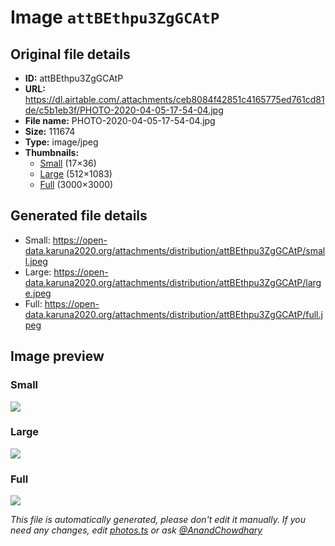 # Image `attBEthpu3ZgGCAtP`

## Original file details

- **ID:** attBEthpu3ZgGCAtP
- **URL:** https://dl.airtable.com/.attachments/ceb8084f42851c4165775ed761cd81de/c5b1eb3f/PHOTO-2020-04-05-17-54-04.jpg
- **File name:** PHOTO-2020-04-05-17-54-04.jpg
- **Size:** 111674
- **Type:** image/jpeg
- **Thumbnails:**
  - [Small](https://dl.airtable.com/.attachmentThumbnails/65fc0bddfba5bc9952f9c276eed9ccbe/13dd6bab) (17×36)
  - [Large](https://dl.airtable.com/.attachmentThumbnails/85029640298f51b433a132b2135ad260/5159c0a1) (512×1083)
  - [Full](https://dl.airtable.com/.attachmentThumbnails/75f12140eb813d3bf2e2e6cce76d9f8e/bb9bec75) (3000×3000)

## Generated file details

- Small: https://open-data.karuna2020.org/attachments/distribution/attBEthpu3ZgGCAtP/small.jpeg
- Large: https://open-data.karuna2020.org/attachments/distribution/attBEthpu3ZgGCAtP/large.jpeg
- Full: https://open-data.karuna2020.org/attachments/distribution/attBEthpu3ZgGCAtP/full.jpeg

## Image preview

### Small

![](https://open-data.karuna2020.org/attachments/distribution/attBEthpu3ZgGCAtP/small.jpeg)

### Large

![](https://open-data.karuna2020.org/attachments/distribution/attBEthpu3ZgGCAtP/large.jpeg)

### Full

![](https://open-data.karuna2020.org/attachments/distribution/attBEthpu3ZgGCAtP/full.jpeg)

_This file is automatically generated, please don't edit it manually. If you need any changes, edit [photos.ts](/photos.ts) or ask [@AnandChowdhary](https://github.com/AnandChowdhary)_

